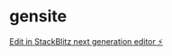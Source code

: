 # gensite

[Edit in StackBlitz next generation editor ⚡️](https://stackblitz.com/~/github.com/Xlonenzo/gensite)